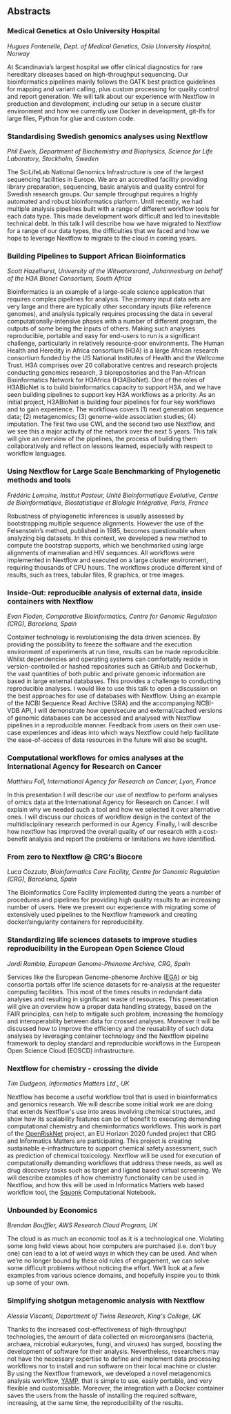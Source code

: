 

## Abstracts 

### Medical Genetics at Oslo University Hospital

*Hugues Fontenelle, Dept. of Medical Genetics, Oslo University Hospital, Norway*

At Scandinavia’s largest hospital we offer clinical diagnostics for rare hereditary diseases based on high-throughput sequencing. 
Our bioinformatics pipelines mainly follows the GATK best practice guidelines for mapping and variant calling, plus custom 
processing for quality control and report generation. We will talk about our experience with Nextflow in production and development, 
including our setup in a secure cluster environment and how we currently use Docker in development, git-lfs for large files, 
Python for glue and custom code.

### Standardising Swedish genomics analyses using Nextflow

*Phil Ewels, Department of Biochemistry and Biophysics, Science for Life Laboratory, Stockholm, Sweden* 

The SciLifeLab National Genomics Infrastructure is one of the largest sequencing facilities in Europe. 
We are an accredited facility providing library preparation, sequencing, basic analysis and quality control for 
Swedish research groups. Our sample throughput requires a highly automated and robust bioinformatics platform. 
Until recently, we had multiple analysis pipelines built with a range of different workflow tools for each data type. 
This made development work difficult and led to inevitable technical debt. In this talk I will describe how we 
have migrated to Nextflow for a range of our data types, the difficulties that we faced and how we hope to leverage 
Nextflow to migrate to the cloud in coming years.

### Building Pipelines to Support African Bioinformatics

*Scott Hazelhurst, University of the Witwatersrand, Johannesburg on behalf of the H3A Bionet Consortium, South Africa* 

Bioinformatics is an example of a large-scale science application that requires complex pipelines for analysis. 
The primary input data sets are very large and there are typically other secondary inputs (like reference genomes), 
and analysis typically requires processing the data in several computationally-intensive phases with a number of different 
program, the outputs of some being the inputs of others. Making such analyses reproducible, portable and easy for end-users 
to run is a significant challenge, particularly in relatively resource-poor environments. 
The Human Health and Heredity in Africa consortium (H3A) is a large African research consortium funded by the US National 
Institutes of Health and the Wellcome Trust. H3A comprises over 20 collaborative centres and research projects conducting 
genomics research, 3 biorepositories and the Pan-African Bioinformatics Network for H3Africa (H3ABioNet). One of the roles of 
H3ABioNet is to build bioinformatics capacity to support H3A, and we have seen building pipelines to support key H3A workflows 
as a priority.
As an initial project, H3ABioNet is building four pipelines for four key workflows and to gain experience. 
The workflows covers (1) next generation sequence data; (2) metagenomics; (3) genome-wide association studies; 
(4) imputation. The first two use CWL and the second two use Nextflow, and we see this a major activity of the 
network over the next 5 years. This talk will give an overview of the pipelines, the process of building them 
collaboratively and reflect on lessons learned, especially with respect to workflow languages.

### Using Nextflow for Large Scale Benchmarking of Phylogenetic methods and tools

*Frédéric Lemoine, Institut Pasteur, Unité Bioinformatique Evolutive, Centre de Bioinformatique, Biostatistique et Biologie Intégrative, Paris, France*

Robustness of phylogenetic inferences is usually assessed by bootstrapping multiple sequence alignments. 
However the use of the Felsenstein’s method, published in 1985, becomes questionable when analyzing big datasets. 
In this context, we developed a new method to compute the bootstrap supports, which we benchmarked using large alignments of mammalian and HIV sequences. All workflows were implemented in Nextflow and executed on a large cluster environment, requiring thousands of CPU hours. The workflows produce different kind of results, such as trees, tabular files, R graphics, or tree images.

### Inside-Out: reproducible analysis of external data, inside containers with Nextflow

*Evan Floden, Comparative Bioinformatics, Centre for Genomic Regulation (CRG), Barcelona, Spain*

Container technology is revolutionising the data driven sciences. By providing the possibility to freeze 
the software and the execution environment of experiments at run time, results can be made reproducible. 
Whilst dependencies and operating systems can comfortably reside in version-controlled or hashed repositories 
such as GitHub and Dockerhub, the vast quantities of both public and private genomic information are based in large 
external databases. This provides a challenge to conducting reproducible analyses. I would like to use this talk to 
open a discussion on the best approaches for use of databases with Nextflow. Using an example of the NCBI Sequence 
Read Archive (SRA) and the accompanying NCBI-VDB API, I will demonstrate how open/secure and external/cached versions 
of genomic databases can be accessed and analysed with Nextflow pipelines in a reproducible manner. Feedback from users 
on their own use-case experiences and ideas into which ways Nextflow could help facilitate the ease-of-access of data 
resources in the future will also be sought.

### Computational workflows for omics analyses at the International Agency for Research on Cancer

*Matthieu Foll, International Agency for Research on Cancer, Lyon, France*

In this presentation I will describe our use of nextflow to perform analyses of omics data at the International 
Agency for Research on Cancer. I will explain why we needed such a tool and how we selected it over alternative ones. 
I will discuss our choices of workflow design in the context of the multidisciplinary research performed in our Agency. 
Finally, I will describe how nextflow has improved the overall quality of our research with a cost-benefit analysis and 
report the problems or limitations we have identified.

### From zero to Nextflow @ CRG's Biocore

*Luca Cozzuto, Bioinformatics Core Facility, Centre for Genomic Regulation (CRG), Barcelona, Spain* 

The Bioinformatics Core Facility implemented during the years a number of procedures and pipelines for providing 
high quality results to an increasing number of users. Here we present our experience with migrating some of 
extensively used pipelines to the Nextflow framework and creating docker/singularity containers for reproducibility.


### Standardizing life sciences datasets to improve studies reproducibility in the European Open Science Cloud

*Jordi Rambla, European Genome-Phenome Archive, CRG, Spain*

Services like the European Genome-phenome Archive ([EGA](https://ega-archive.org)) or big consortia portals 
offer life science datasets for re-analysis at the requester computing facilities. This most of the times 
results in redundant data analyses and resulting in significant waste of resources. 
This presentation will give an overview how a proper data handling strategy, based on the FAIR principles, 
can help to mitigate such problem, increasing the homology and interoperability between data for crossed analyses. 
Moreover it will be discussed how to improve the efficiency and the reusability of such data analyses by 
leveraging container technology and the Nextflow pipeline framework to deploy standard and reproducible 
workflows in the European Open Science Cloud (EOSCD) infrastructure.


### Nextflow for chemistry - crossing the divide
	
*Tim Dudgeon, Informatics Matters Ltd., UK*

Nextflow has become a useful workflow tool that is used in bioinformatics and genomics research. 
We will describe some initial work we are doing that extends Nextflow's use into areas involving chemical 
structures, and show how its scalability features can be of benefit to executing demanding computational 
chemistry and cheminformatics workflows.
This work is part of the [OpenRiskNet](http://cordis.europa.eu/project/rcn/206759_en.html) project, 
an EU Horizon 2020 funded project that CRG and Informatics Matters are participating. 
This project is creating sustainable e-infrastructure to support chemical safety assessment, 
such as prediction of chemical toxicology. Nextflow will be used for execution of computationally 
demanding workflows that address these needs, as well as drug discovery tasks such as target and 
ligand based virtual screening. We will describe examples of how chemistry functionality can be 
used in Nextflow, and how this will be used in Informatics Matters web based workflow tool, 
the [Squonk](http://squonk.it) Computational Notebook.

### Unbounded by Economics

*Brendan Bouffler, AWS Research Cloud Program, UK*

The cloud is as much an economic tool as it is a technological one. Violating some long held 
views about how computers are purchased (i.e. don’t buy one) can lead to a lot of weird ways in which 
they can be used. And when we’re no longer bound by these old rules of engagement, we can solve some 
difficult problems without noticing the effort. We’ll look at a few examples from various science domains, 
and hopefully inspire you to think up some of your own.

### Simplifying shotgun metagenomic analysis with Nextflow

*Alessia Visconti, Department of Twins Research, King's College, UK*

Thanks to the increased cost-effectiveness of high-throughput technologies, the amount of data collected on microorganisms (bacteria, archaea, microbial eukaryotes, fungi, and viruses) has surged, boosting the development of software for their analysis. Nevertheless, researchers may not have the necessary expertise to define and implement data processing workflows nor to install and run software on their local machine or cluster.
By using the Nextflow framework, we developed a novel metagenomics analysis workflow, [YAMP](https://github.com/alesssia/YAMP), that is simple to use, easily portable, and very flexible and customisable. Moreover, the integration with a Docker container saves the users from the hassle of installing the required software, increasing, at the same time, the reproducibility of the results.
